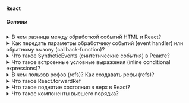 #### React

##### Основы

<details>
<summary> В чем разница между обработкой событий HTML и React?</summary>

- В HTML имя события обычно пишется строчными буквами по соглашению: `<button onclick="activateLasers()"></button>`. В то время как в React следует соглашению camelCase :
  `<button onClick={activateLasers}>`

- В HTML мы можем вернуться false, чтобы предотвратить поведение по умолчанию:
  `<a
  href="#"
  onclick='console.log("The link was clicked."); return false;'
/>`. В то время как в React вы должны вызывать preventDefault() явно:

```
function handleClick(event) {
  event.preventDefault();
  console.log("The link was clicked.");
}
```

</details>

<details>
<summary> Как передать параметры обработчику событий (event handler) или обратному вызову (callback-function)? </summary>

1. Если мы говорим про компонент, то через пропсы к дочерним компонентам можно передавать функцию

2. Чтобы передать параметры обработчику событий можно обернуть в стрелочную функцию. Это действие равносильно использованию .bind:

```
<button onClick={() => this.handleClick(id)} />
```

```
<button onClick={this.handleClick.bind(this, id)} />
```

</details>

<details>
<summary> Что такое SyntheticEvents (синтетические события) в Реакте? </summary>

`SyntheticEvents` - это кроссбраузерная обёртка над нативным экземпляром события. Его API такой же, как и собственное событие браузера, включая stopPropagation()и preventDefault(), за исключением того, что события работают одинаково во всех браузерах.

</details>

<details>
<summary> Что такое встроенные условные выражения (inline conditional expressions)?</summary>

Вы можете использовать операторы if или тернарные выражения , доступные в JS, для условного отображения выражений. Помимо этих подходов, вы также можете встроить любые выражения в JSX, заключив их в фигурные скобки, а затем логический оператор JS &&.

```
<h1>Hello!</h1>;
{
  messages.length > 0 && !isLogin ? (
    <h2>You have {messages.length} unread messages.</h2>
  ) : (
    <h2>You don't have unread messages.</h2>
  );
}
```

</details>



<details>
<summary> В чем пользов рефов (refs)? Как создавать рефы (refs)? </summary>

В основном нам надо избегать рефов, однако они могут быть полезны когда нам нужен прямой достук к элементу DOM или к экземпляру компоненту

Создаются с помощью метода `React.createRef()` и прикрепляются к элементам React через ref атрибут.

</details>

<details>
<summary> Что такое React.forwardRef</summary>

`React.forwardRef` - функция, которая позволяет передать рефы в качестве пропсов дочерному компоненту.

```
const ButtonElement = React.forwardRef((props, ref) => (
  <button ref={ref} className="CustomButton">
    {props.children}
  </button>
));

// Create ref to the DOM button:
const ref = React.createRef();
<ButtonElement ref={ref}>{"Forward Ref"}</ButtonElement>;
```

</details>


<details>
<summary> Что такое поднятие состояния в верх в React? </summary>
Это паттерн, которое с помощью одного состояние может быть использовано сразу для несколько компонентов. Обычно некоторые компоненты должны реагировать на одни и те же события или изменения состояния, поэтому необходимо каким-то образом уведомлять все компоненты когда что-то изменилось как раз и используется состояние поднятие вверх. Это означает что общее состояние должно быть поднятно до общего ближайшего предка
</details>



<details>
<summary> Что такое компоненты высшего порядка? </summary>

Компонент высшего порядка — это функция, которая принимает компонент и возвращает новый компонент. Она смотрит на входящие пропсы и принимает на их основании решение : перерисовывать или не перерисовывать.

</details>


